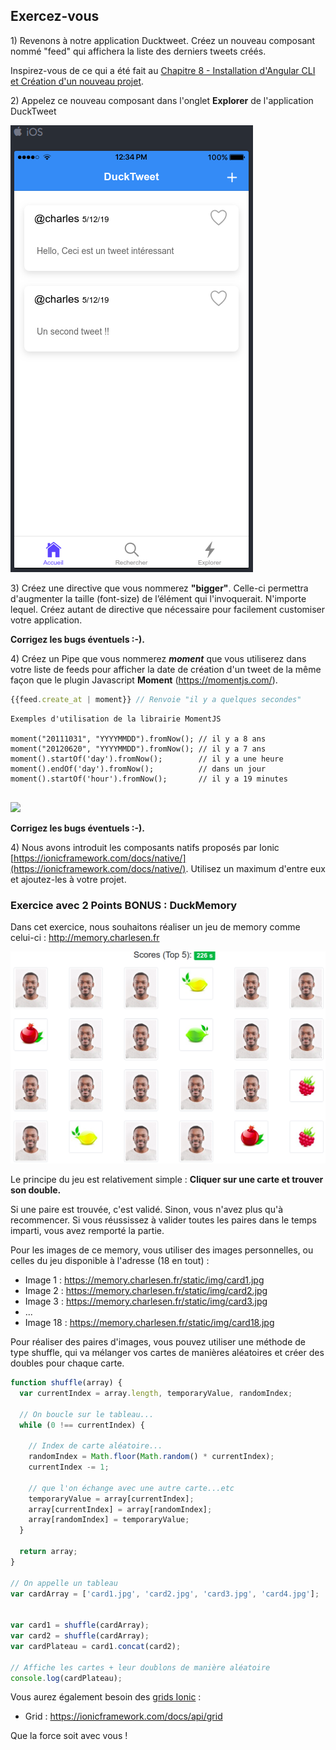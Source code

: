 ## Exercez-vous

1\) Revenons à notre application Ducktweet. Créez un nouveau composant nommé "feed" qui affichera la liste des derniers tweets créés.

Inspirez-vous de ce qui a été fait au [Chapitre 8 - Installation d'Angular CLI et Création d'un nouveau projet](chap8/chap8-1.html).

2\) Appelez ce nouveau composant dans l'onglet **Explorer** de l'application DuckTweet

![](/assets/ducktweet_6.png)

3\) Créez une directive que vous nommerez **"bigger"**. Celle-ci permettra d'augmenter la taille \(font-size\) de l’élément qui l'invoquerait. N'importe lequel.
Créez autant de directive que nécessaire pour facilement customiser votre application.

**Corrigez les bugs éventuels :-).**

4\) Créez un Pipe que vous nommerez _**moment**_ que vous utiliserez dans votre liste de feeds pour afficher la date de création d'un tweet de la même façon que le plugin Javascript **Moment** (https://momentjs.com/).


```js
{{feed.create_at | moment}} // Renvoie "il y a quelques secondes"
```

```
Exemples d'utilisation de la librairie MomentJS

moment("20111031", "YYYYMMDD").fromNow(); // il y a 8 ans
moment("20120620", "YYYYMMDD").fromNow(); // il y a 7 ans
moment().startOf('day').fromNow();        // il y a une heure
moment().endOf('day').fromNow();          // dans un jour
moment().startOf('hour').fromNow();       // il y a 19 minutes


```

![](/assets/ducktweet_maquette.png)

**Corrigez les bugs éventuels :-).**

4\) Nous avons introduit les composants natifs proposés par Ionic [https://ionicframework.com/docs/native/](https://ionicframework.com/docs/native/). Utilisez un maximum d'entre eux et ajoutez-les à votre projet.


### Exercice avec 2 Points BONUS : DuckMemory

Dans cet exercice, nous souhaitons réaliser un jeu de memory comme celui-ci : http://memory.charlesen.fr

![](/assets/duckmemory.png)

Le principe du jeu est relativement simple : **Cliquer sur une carte et trouver son double.**

Si une paire est trouvée, c'est validé. Sinon, vous n'avez plus qu'à recommencer.
Si vous réussissez à valider toutes les paires dans le temps imparti, vous avez remporté la partie.

Pour les images de ce memory, vous utiliser des images personnelles, ou celles du jeu disponible à l'adresse (18 en tout) :
- Image 1 : https://memory.charlesen.fr/static/img/card1.jpg
- Image 2 : https://memory.charlesen.fr/static/img/card2.jpg
- Image 3 : https://memory.charlesen.fr/static/img/card3.jpg
- ...
- Image 18 : https://memory.charlesen.fr/static/img/card18.jpg


Pour réaliser des paires d'images, vous pouvez utiliser une méthode de type shuffle, qui va mélanger vos cartes de manières aléatoires et créer des doubles pour chaque carte.


```javascript
function shuffle(array) {
  var currentIndex = array.length, temporaryValue, randomIndex;

  // On boucle sur le tableau...
  while (0 !== currentIndex) {

    // Index de carte aléatoire...
    randomIndex = Math.floor(Math.random() * currentIndex);
    currentIndex -= 1;

    // que l'on échange avec une autre carte...etc
    temporaryValue = array[currentIndex];
    array[currentIndex] = array[randomIndex];
    array[randomIndex] = temporaryValue;
  }

  return array;
}

// On appelle un tableau
var cardArray = ['card1.jpg', 'card2.jpg', 'card3.jpg', 'card4.jpg'];


var card1 = shuffle(cardArray);
var card2 = shuffle(cardArray);
var cardPlateau = card1.concat(card2);

// Affiche les cartes + leur doublons de manière aléatoire
console.log(cardPlateau);

```

Vous aurez également besoin des [grids Ionic](https://ionicframework.com/docs/api/grid) :
- Grid : https://ionicframework.com/docs/api/grid

Que la force soit avec vous !
